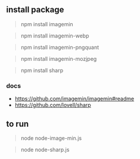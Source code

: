 ## install package

> npm install imagemin 

> npm install imagemin-webp

> npm install imagemin-pngquant 

> npm install imagemin-mozjpeg

> npm install sharp


### docs

- https://github.com/imagemin/imagemin#readme
- https://github.com/lovell/sharp

## to run

> node node-image-min.js 

> node node-sharp.js  
